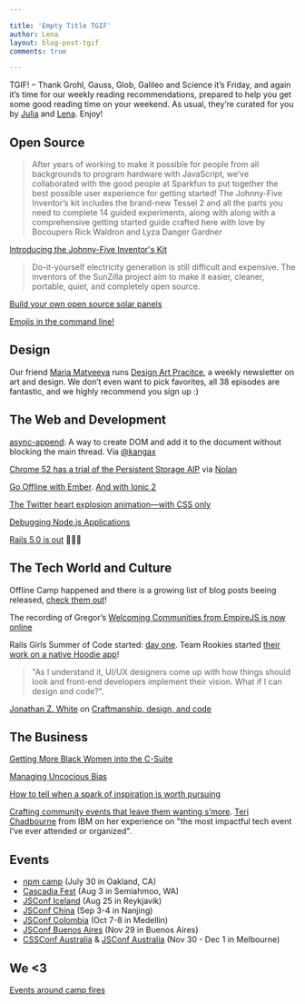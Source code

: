 ```yaml
---

title: 'Empty Title TGIF'
author: Lena
layout: blog-post-tgif
comments: true

---
```



TGIF! – Thank Grohl, Gauss, Glob, Galileo and Science it’s Friday, and again it’s time for our weekly reading recommendations, prepared to help you get some good reading time on your weekend. As usual, they’re curated for you by [Julia](http://twitter.com/juschm) and [Lena](http://twitter.com/lrnrd). Enjoy!


## Open Source

> After years of working to make it possible for people from all backgrounds to program hardware with JavaScript, we’ve collaborated with the good people at Sparkfun to put together the best possible user experience for getting started! The Johnny-Five Inventor’s kit includes the brand-new Tessel 2 and all the parts you need to complete 14 guided experiments, along with along with a comprehensive getting started guide crafted here with love by Bocoupers Rick Waldron and Lyza Danger Gardner

[Introducing the Johnny-Five Inventor's Kit](https://www.sparkfun.com/news/2127)

> Do-it-yourself electricity generation is still difficult and expensive. The inventors of the SunZilla project aim to make it easier, cleaner, portable, quiet, and completely open source.

[Build your own open source solar panels](https://opensource.com/life/16/7/sunzilla)

[Emojis in the command line!](https://github.com/sindresorhus/emoj)

## Design

Our friend [Maria Matveeva](https://twitter.com/rgbcolor) runs [Design Art Pracitce](http://www.designartpractice.com/), a weekly newsletter on art and design. We don’t even want to pick favorites, all 38 episodes are fantastic, and we highly recommend you sign up :)

## The Web and Development

[async-append](https://github.com/drufball/async-append): A way to create DOM and add it to the document without blocking the main thread. Via [@kangax](https://twitter.com/kangax/status/747474432650776577)

[Chrome 52 has a trial of the Persistent Storage AIP](https://developers.google.com/web/updates/2016/06/persistent-storage) via [Nolan](https://twitter.com/nolanlawson/status/747419906367315968)

[Go Offline with Ember](http://blog.planetargon.com/entries/2016/6/9/go-offline-with-ember). [And with Ionic 2](http://www.joshmorony.com/offline-syncing-in-ionic-2-with-pouchdb-couchdb/)

[The Twitter heart explosion animation—with CSS only](https://css-tricks.com/recreating-the-twitter-heart-animation/)

[Debugging Node.js Applications](https://blog.risingstack.com/node-hero-node-js-debugging-tutorial/)
 
[Rails 5.0 is out](http://weblog.rubyonrails.org/2016/6/30/Rails-5-0-final/) 👏👏👏

## The Tech World and Culture

Offline Camp happened and there is a growing list of blog posts beeing released, [check them out](https://medium.com/offline-camp)!

The recording of Gregor’s [Welcoming Communities from EmpireJS is now online](https://www.youtube.com/watch?v=pWIMWh3xyZE)

Rails Girls Summer of Code started: [day one](http://railsgirlssummerofcode.org/blog/2016-07-01-RGSoC-2016-day-one). Team Rookies started [their work on a native Hoodie app](https://github.com/Rookies-RGSOC2016/)!

>  "As I understand it, UI/UX designers come up with how things should look and front-end developers implement their vision. What if I can design and code?".

[Jonathan Z. White](https://twitter.com/JonathanZWhite) on [Craftmanship, design, and code](https://medium.freecodecamp.com/craftsmanship-design-and-code-6d93eba3e7fe#.yzpd8n5x2)

## The Business

[Getting More Black Women into the C-Suite](https://hbr.org/2016/07/getting-more-black-women-into-the-c-suite)

[Managing Uncocious Bias](https://managingbias.fb.com/)

[How to tell when a spark of inspiration is worth pursuing](https://blog.freelancersunion.org/2016/06/29/how-to-tell-when-a-spark-of-inspiration-is-worth-pursuing/)

[Crafting community events that leave them wanting s’more](https://medium.com/offline-camp/crafting-community-events-that-leave-them-wanting-smore-902974cff4d4). [Teri Chadbourne](https://twitter.com/EventTeri) from IBM on her experience on "the most impactful tech event I’ve ever attended or organized".

## Events

- [npm camp](http://npm.camp/) (July 30 in Oakland, CA)
- [Cascadia Fest](http://2016.cascadiajs.com/) (Aug 3 in Semiahmoo, WA)
- [JSConf Iceland](http://jsconf.is) (Aug 25 in Reykjavik)
- [JSConf China](http://2016.jsconf.cn/#/?_k=nqn5xh) (Sep 3-4 in Nanjing)
- [JSConf Colombia](http://jsconf.co/) (Oct 7-8 in Medellin)
- [JSConf Buenos Aires](https://www.jsconfar.com/) (Nov 29 in Buenos Aires)
- [CSSConf Australia](http://2016.cssconf.com.au/) & [JSConf Australia](http://2016.jsconfau.com/) (Nov 30 - Dec 1 in Melbourne)

## We <3

[Events around camp fires](https://twitter.com/OfflineCamp/status/747237746754916352)
